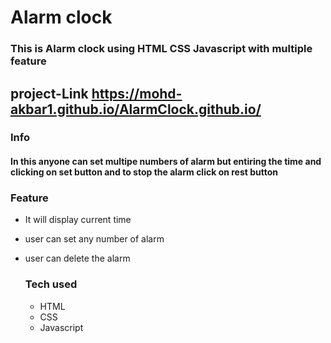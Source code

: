 # Alarm clock
### This is Alarm clock using HTML CSS Javascript with multiple feature
## project-Link https://mohd-akbar1.github.io/AlarmClock.github.io/ 
### Info
#### In this anyone can set multipe numbers of alarm but entiring the time and clicking on set button and to stop the alarm click on rest button

### Feature
+ It will display current time
+ user can set any number of alarm
+ user can delete the alarm

  ### Tech used
  + HTML
  + CSS
  + Javascript
  

